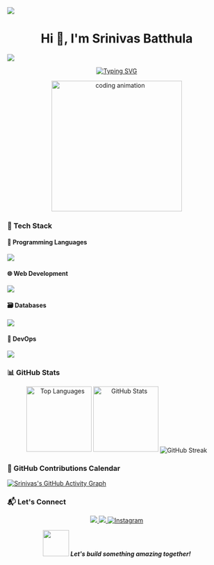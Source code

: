 <img src="https://user-images.githubusercontent.com/73097560/115834477-dbab4500-a447-11eb-908a-139a6edaec5c.gif">
<h1 align="center">Hi 👋, I'm Srinivas Batthula</h1>
<img src="https://user-images.githubusercontent.com/73097560/115834477-dbab4500-a447-11eb-908a-139a6edaec5c.gif">

<p align="center">
  <a href="https://git.io/typing-svg"><img src="https://readme-typing-svg.demolab.com?font=Fira+Code&pause=1000&color=22D3EE&center=true&vCenter=true&width=435&lines=Open+Source+Enthusiast;Tech+Enthusiast;Problem+Solver;MERN+Stack+Developer" alt="Typing SVG" /></a>
</p>

<div align="center">
  <img src="https://media.giphy.com/media/qgQUggAC3Pfv687qPC/giphy.gif" width="300" alt="coding animation">
</div>

### 🧰 Tech Stack

#### 🧠 Programming Languages
<p align="left">
  <a href="https://skillicons.dev">
    <img src="https://skillicons.dev/icons?i=java,javascript,python,ts" />
  </a>
</p>

#### 🌐 Web Development
<p align="left">
  <a href="https://skillicons.dev">
    <img src="https://skillicons.dev/icons?i=react,nextjs,nodejs,express,pug,mongoose" />
  </a>
</p>

#### 🗃 Databases
<p align="left">
  <a href="https://skillicons.dev">
    <img src="https://skillicons.dev/icons?i=mongodb" />
  </a>
</p>

#### 🚀 DevOps
<p align="left">
  <a href="https://skillicons.dev">
    <img src="https://skillicons.dev/icons?i=git" />
  </a>
</p>

### 📊 GitHub Stats

<p align="center">
  <img src="https://github-readme-stats.vercel.app/api/top-langs?username=srinivas-batthula&show_icons=true&locale=en&layout=compact&theme=tokyonight" height="150" alt="Top Languages" />
  <img src="https://github-readme-stats.vercel.app/api?username=srinivas-batthula&show_icons=true&locale=en&theme=tokyonight" height="150" alt="GitHub Stats" />
  <img align="center" src="https://github-readme-streak-stats.herokuapp.com/?user=srinivas-batthula&" alt="GitHub Streak" />
</p>

### 📅 GitHub Contributions Calendar

[![Srinivas's GitHub Activity Graph](https://github-readme-activity-graph.vercel.app/graph?username=srinivas-batthula&theme=tokyo-night)](https://github.com/ashutosh00710/github-readme-activity-graph)

### 📬 Let's Connect

<p align="center">
  <a href="https://www.linkedin.com/in/srinivas-batthula/">
    <img src="https://img.shields.io/badge/LinkedIn-0A66C2?style=for-the-badge&logo=linkedin&logoColor=white"/>
  </a>
  <a href="mailto:srinivasbatthula05.official@gmail.com">
    <img src="https://img.shields.io/badge/Gmail-EA4335?style=for-the-badge&logo=gmail&logoColor=white"/>
  </a>
  <a href="https://instagram.com/srinivas_abhi8" target="_blank">
    <img src="https://img.shields.io/badge/Instagram-E4405F?style=for-the-badge&logo=instagram&logoColor=white" alt="Instagram"/>
  </a>
</p>
</p>

<p align="center">
  <img src="https://media.giphy.com/media/LnQjpWaON8nhr21vNW/giphy.gif" width="60"> 
  <em><b>Let's build something amazing together!</b></em>
</p>
